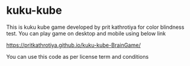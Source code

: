 # kuku-kube
This is kuku kube game developed by prit kathrotiya for color blindness test. You can play game on desktop and mobile using below link

https://pritkathrotiya.github.io/kuku-kube-BrainGame/

You can use this code as per license term and conditions
